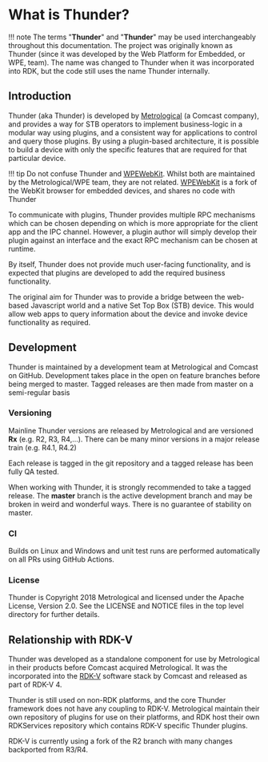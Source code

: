 # What is Thunder?
!!! note
	The terms "**Thunder**" and "**Thunder**" may be used interchangeably throughout this documentation. The project was originally known as Thunder (since it was developed by the Web Platform for Embedded, or WPE, team).	The name was changed to Thunder when it was incorporated into RDK, but the code still uses the name Thunder internally.

## Introduction

Thunder (aka Thunder) is developed by [Metrological](https://www.metrological.com/) (a Comcast company), and provides a way for STB operators to implement business-logic in a modular way using plugins, and a consistent way for applications to control and query those plugins. By using a plugin-based architecture, it is possible to build a device with only the specific features that are required for that particular device.

!!! tip
	Do not confuse Thunder and [WPEWebKit](https://github.com/WebPlatformForEmbedded/WPEWebKit/). Whilst both are maintained by the Metrological/WPE team, they are not related. [WPEWebKit](https://github.com/WebPlatformForEmbedded/WPEWebKit/) is a fork of the WebKit browser for embedded devices, and shares no code with Thunder

To communicate with plugins, Thunder provides multiple RPC mechanisms which can be chosen depending on which is more appropriate for the client app and the IPC channel. However, a plugin author will simply develop their plugin against an interface and the exact RPC mechanism can be chosen at runtime.

By itself, Thunder does not provide much user-facing functionality, and is expected that plugins are developed to add the required business functionality.

The original aim for Thunder was to provide a bridge between the web-based Javascript world and a native Set Top Box (STB) device. This would allow web apps to query information about the device and invoke device functionality as required.

## Development

Thunder is maintained by a development team at Metrological and Comcast on GitHub. Development takes place in the open on feature branches before being merged to master. Tagged releases are then made from master on a semi-regular basis

### Versioning

Mainline Thunder versions are released by Metrological and are versioned **Rx** (e.g. R2, R3, R4,...). There can be many minor versions in a major release train (e.g. R4.1, R4.2)

Each release is tagged in the git repository and a tagged release has been fully QA tested.

When working with Thunder, it is strongly recommended to take a tagged release. The **master** branch is the active development branch and may be broken in weird and wonderful ways. There is no guarantee of stability on master.

### CI
Builds on Linux and Windows and unit test runs are performed automatically on all PRs using GitHub Actions.

### License

Thunder is Copyright 2018 Metrological and licensed under the Apache License, Version 2.0. See the LICENSE and NOTICE files in the top level directory for further details.

## Relationship with RDK-V

Thunder was developed as a standalone component for use by Metrological in their products before Comcast acquired Metrological. It was the incorporated into the [RDK-V](https://rdkcentral.com/) software stack by Comcast and released as part of RDK-V 4.

Thunder is still used on non-RDK platforms, and the core Thunder framework does not have any coupling to RDK-V. Metrological maintain their own repository of plugins for use on their platforms, and RDK host their own RDKServices repository which contains RDK-V specific Thunder plugins.

RDK-V is currently using a fork of the R2 branch with many changes backported from R3/R4.
